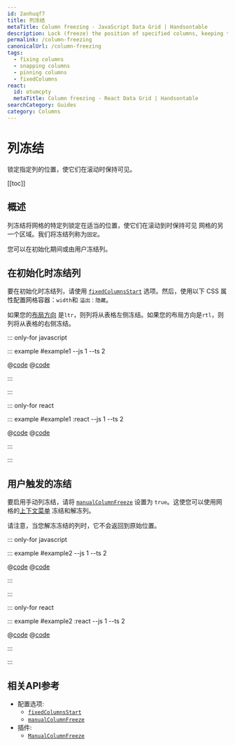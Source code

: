```yaml
---
id: 2anhuqf7
title: 列冻结
metaTitle: Column freezing - JavaScript Data Grid | Handsontable
description: Lock (freeze) the position of specified columns, keeping them visible while scrolling to another area of the grid.
permalink: /column-freezing
canonicalUrl: /column-freezing
tags:
  - fixing columns
  - snapping columns
  - pinning columns
  - fixedColumns
react:
  id: otumcpty
  metaTitle: Column freezing - React Data Grid | Handsontable
searchCategory: Guides
category: Columns
---
```


# 列冻结

锁定指定列的位置，使它们在滚动时保持可见。

[[toc]]

## 概述

列冻结将网格的特定列锁定在适当的位置，使它们在滚动到时保持可见
网格的另一个区域。我们将冻结列称为`固定`。

您可以在初始化期间或由用户冻结列。

## 在初始化时冻结列

要在初始化时冻结列，请使用 [`fixedColumnsStart`](@/api/options.md#fixedcolumnsstart) 选项。然后，使用以下 CSS 属性配置网格容器：`width`和
`溢出：隐藏`。

如果您的[布局方向](@/guides/internationalization/layout-direction/layout-direction.md) 是`ltr`，则列将从表格左侧冻结。如果您的布局方向是`rtl`，则列将从表格的右侧冻结。

::: only-for javascript

::: example #example1 --js 1 --ts 2

@[code](@/content/guides/columns/column-freezing/javascript/example1.js)
@[code](@/content/guides/columns/column-freezing/javascript/example1.ts)

:::

:::

::: only-for react

::: example #example1 :react --js 1 --ts 2

@[code](@/content/guides/columns/column-freezing/react/example1.jsx)
@[code](@/content/guides/columns/column-freezing/react/example1.tsx)

:::

:::

## 用户触发的冻结

要启用手动列冻结，请将 [`manualColumnFreeze`](@/api/options.md#manualcolumnfreeze) 设置为 `true`。这使您可以使用网格的[上下文菜单](@/guides/accessories-and-menus/context-menu/context-menu.md) 冻结和解冻列。

请注意，当您解冻冻结的列时，它不会返回到原始位置。

::: only-for javascript

::: example #example2 --js 1 --ts 2

@[code](@/content/guides/columns/column-freezing/javascript/example2.js)
@[code](@/content/guides/columns/column-freezing/javascript/example2.ts)

:::

:::

::: only-for react

::: example #example2 :react --js 1 --ts 2

@[code](@/content/guides/columns/column-freezing/react/example2.jsx)
@[code](@/content/guides/columns/column-freezing/react/example2.tsx)

:::

:::

## 相关API参考

- 配置选项:
  - [`fixedColumnsStart`](@/api/options.md#fixedcolumnsstart)
  - [`manualColumnFreeze`](@/api/options.md#manualcolumnfreeze)
- 插件:
  - [`ManualColumnFreeze`](@/api/manualColumnFreeze.md)
